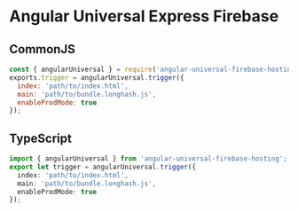 # Angular Universal Express Firebase

## CommonJS
```js
const { angularUniversal } = require('angular-universal-firebase-hosting');
exports.trigger = angularUniversal.trigger({
  index: 'path/to/index.html',
  main: 'path/to/bundle.longhash.js',
  enableProdMode: true
});

```

## TypeScript
```ts
import { angularUniversal } from 'angular-universal-firebase-hosting';
export let trigger = angularUniversal.trigger({
  index: 'path/to/index.html',
  main: 'path/to/bundle.longhash.js',
  enableProdMode: true
});
```
